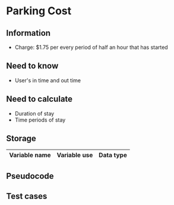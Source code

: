 # Parking Cost

## Information

* Charge: $1.75 per every period of half an hour that has started

## Need to know

* User's in time and out time

## Need to calculate

* Duration of stay
* Time periods of stay

## Storage

| Variable name | Variable use | Data type |
| :-: | :-: | :-:|

## Pseudocode

## Test cases

|  |  |  |
| :-: | :-: | :-:|